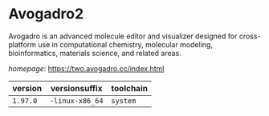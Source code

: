 # Avogadro2

Avogadro is an advanced molecule editor and visualizer designed for cross-platform      use in computational chemistry, molecular modeling, bioinformatics, materials science,      and related areas.

*homepage*: <https://two.avogadro.cc/index.html>

version | versionsuffix | toolchain
--------|---------------|----------
``1.97.0`` | ``-linux-x86_64`` | ``system``
